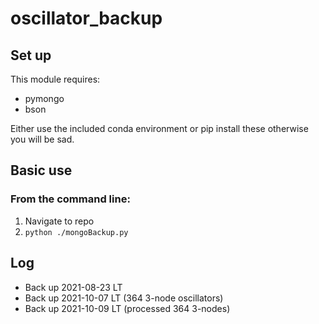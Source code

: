 # oscillator_backup

## Set up
This module requires: 
* pymongo
* bson

Either use the included conda environment or pip install these otherwise you will be sad.

## Basic use
### From the command line:

1. Navigate to repo
2. ```python ./mongoBackup.py```


## Log

* Back up 2021-08-23 LT
* Back up 2021-10-07 LT (364 3-node oscillators)
* Back up 2021-10-09 LT (processed 364 3-nodes)